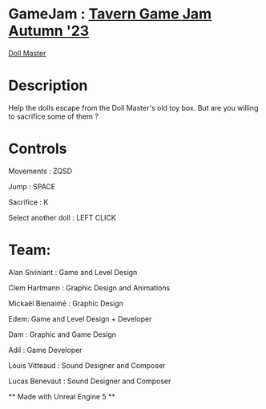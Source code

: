# GameJam :  [Tavern Game Jam Autumn '23](https://itch.io/jam/tavern-games-autumn23)

[Doll Master](https://edenthesiren.itch.io/doll-master "Doll Master")


# Description

Help the dolls escape from the Doll Master's old toy box. But are you willing to sacrifice some of them ?
# Controls
Movements : ZQSD

Jump : SPACE

Sacrifice : K

Select another doll : LEFT CLICK

# Team: 
Alan Siviniant : Game and Level Design

Clem Hartmann : Graphic Design and Animations

Mickaël Bienaimé : Graphic Design

Edem: Game and Level Design + Developer

Dam : Graphic and Game Design

Adil : Game Developer

Louis Vitteaud : Sound Designer and Composer

Lucas Benevaut : Sound Designer and Composer

** Made with Unreal Engine 5 **
